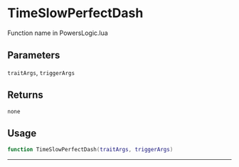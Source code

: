 # TimeSlowPerfectDash
Function name in PowersLogic.lua
## Parameters
`traitArgs`, `triggerArgs`
## Returns
`none`
## Usage
```lua
function TimeSlowPerfectDash(traitArgs, triggerArgs)
```
---
